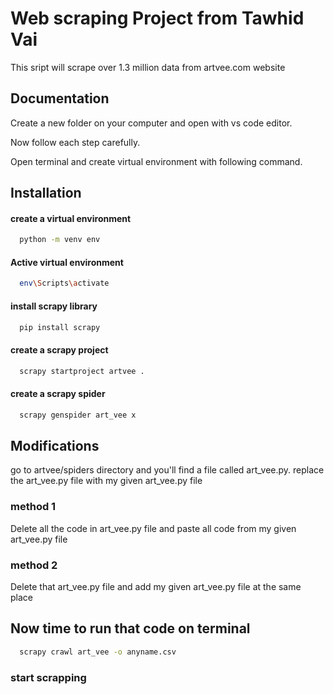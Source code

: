 
# Web scraping Project from Tawhid Vai

This sript will scrape over 1.3 million data from artvee.com website




## Documentation

Create a new folder on your computer and open with vs code editor.

Now follow each step carefully.

Open terminal and create virtual environment with following command.


## Installation

#### create a virtual environment 

```bash
  python -m venv env
```
#### Active virtual environment 

```bash
  env\Scripts\activate
```
#### install scrapy library

```bash
  pip install scrapy
```
#### create a scrapy project

```bash
  scrapy startproject artvee .
```

#### create a scrapy spider

```bash
  scrapy genspider art_vee x
```

## Modifications

go to artvee/spiders directory and you'll find a file called art_vee.py.
replace the art_vee.py file with my given art_vee.py file

### method 1

Delete all the code in art_vee.py file and paste all code from my given art_vee.py file

### method 2
Delete that art_vee.py file and add my given art_vee.py file at the same place

## Now time to run that code on terminal

```bash
  scrapy crawl art_vee -o anyname.csv
```
### start scrapping 

